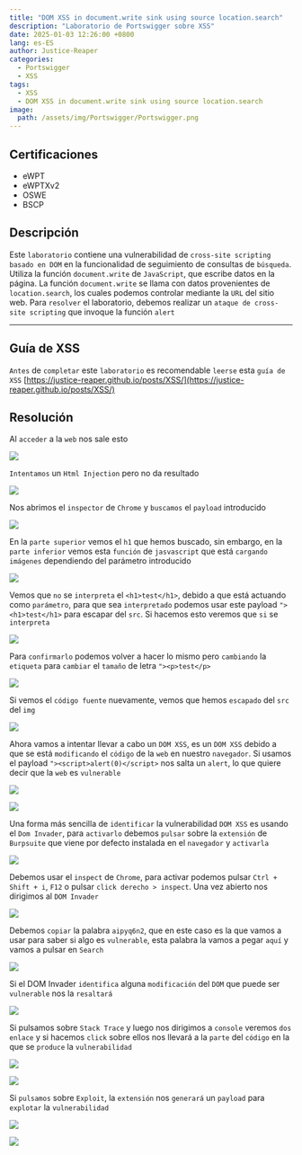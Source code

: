 ```yaml
---
title: "DOM XSS in document.write sink using source location.search"
description: "Laboratorio de Portswigger sobre XSS"
date: 2025-01-03 12:26:00 +0800
lang: es-ES
author: Justice-Reaper
categories:
  - Portswigger
  - XSS
tags:
  - XSS
  - DOM XSS in document.write sink using source location.search
image:
  path: /assets/img/Portswigger/Portswigger.png
---
```


## Certificaciones

- eWPT
- eWPTXv2
- OSWE
- BSCP
  
## Descripción

Este `laboratorio` contiene una vulnerabilidad de `cross-site scripting basado en DOM` en la funcionalidad de seguimiento de consultas de `búsqueda`. Utiliza la función `document.write` de `JavaScript`, que escribe datos en la página. La función `document.write` se llama con datos provenientes de `location.search`, los cuales podemos controlar mediante la `URL` del sitio web. Para `resolver` el laboratorio, debemos realizar un `ataque de cross-site scripting` que invoque la función `alert`

---

## Guía de XSS

`Antes` de `completar` este `laboratorio` es recomendable `leerse` esta `guía de XSS` [https://justice-reaper.github.io/posts/XSS/](https://justice-reaper.github.io/posts/XSS/)

## Resolución

Al `acceder` a la `web` nos sale esto

![](/assets/img/XSS-Lab-3/image_1.png)

`Intentamos` un `Html Injection` pero no da resultado

![](/assets/img/XSS-Lab-3/image_2.png)

Nos abrimos el `inspector` de `Chrome` y `buscamos` el `payload` introducido

![](/assets/img/XSS-Lab-3/image_3.png)

En la `parte superior` vemos el `h1` que hemos buscado, sin embargo, en la `parte inferior` vemos esta `función` de `jasvascript` que está `cargando imágenes` dependiendo del parámetro introducido

![](/assets/img/XSS-Lab-3/image_4.png)

Vemos que `no` se `interpreta` el `<h1>test</h1>`, debido a que está actuando como `parámetro`, para que sea `interpretado` podemos usar este payload `"><h1>test</h1>` para escapar del `src`. Si hacemos esto veremos que `si` se `interpreta`

![](/assets/img/XSS-Lab-3/image_5.png)

Para `confirmarlo` podemos volver a hacer lo mismo pero `cambiando` la `etiqueta` para `cambiar` el `tamaño` de letra `"><p>test</p>`

![](/assets/img/XSS-Lab-3/image_6.png)

Si vemos el `código fuente` nuevamente, vemos que hemos `escapado` del `src` del `img`

![](/assets/img/XSS-Lab-3/image_7.png)

Ahora vamos a intentar llevar a cabo un `DOM XSS`, es un `DOM XSS` debido a que se está `modificando` el `código` de la `web` en nuestro `navegador`. Si usamos el payload `"><script>alert(0)</script>` nos salta un `alert`, lo que quiere decir que la `web` es `vulnerable`

![](/assets/img/XSS-Lab-3/image_8.png)

![](/assets/img/XSS-Lab-3/image_9.png)

Una forma más sencilla de `identificar` la vulnerabilidad `DOM XSS` es usando el `Dom Invader`, para `activarlo` debemos `pulsar` sobre la `extensión` de `Burpsuite` que viene por defecto instalada en el `navegador` y `activarla`

![](/assets/img/XSS-Lab-3/image_10.png)

Debemos usar el `inspect` de `Chrome`, para activar podemos pulsar `Ctrl + Shift + i`, `F12` o pulsar `click derecho > inspect`. Una vez abierto nos dirigimos al `DOM Invader`

![](/assets/img/XSS-Lab-3/image_11.png)

Debemos `copiar` la palabra `aipyq6n2`, que en este caso es la que vamos a usar para saber si algo es `vulnerable`, esta palabra la vamos a pegar `aquí` y vamos a pulsar en `Search`

![](/assets/img/XSS-Lab-3/image_12.png)

Si el DOM Invader `identifica` alguna `modificación` del `DOM` que puede ser `vulnerable` nos la `resaltará`

![](/assets/img/XSS-Lab-3/image_13.png)

Si pulsamos sobre `Stack Trace` y luego nos dirigimos a `console` veremos `dos enlace` y si hacemos `click` sobre ellos nos llevará a la `parte` del `código` en la que se `produce` la `vulnerabilidad`

![](/assets/img/XSS-Lab-3/image_14.png)

![](/assets/img/XSS-Lab-3/image_15.png)

Si `pulsamos` sobre `Exploit`, la `extensión` nos `generará` un `payload` para `explotar` la `vulnerabilidad`

![](/assets/img/XSS-Lab-3/image_16.png)

![](/assets/img/XSS-Lab-3/image_17.png)
